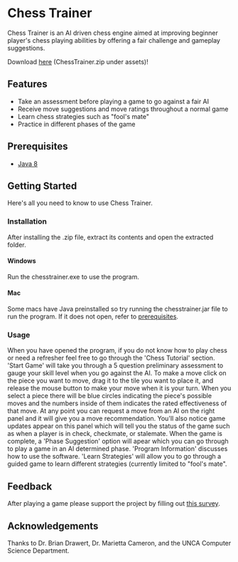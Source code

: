 # Chess Trainer

Chess Trainer is an AI driven chess engine aimed at improving beginner player's chess playing abilities by offering a fair challenge and gameplay suggestions.

Download [here](https://github.com/aweiler97/Chess-Trainer/releases/tag/v1.0) (ChessTrainer.zip under assets)!

## Features

* Take an assessment before playing a game to go against a fair AI
* Receive move suggestions and move ratings throughout a normal game
* Learn chess strategies such as "fool's mate"
* Practice in different phases of the game

## Prerequisites

* [Java 8](https://www.java.com/en/download/help/index_installing.xml) 

## Getting Started

Here's all you need to know to use Chess Trainer.

### Installation

After installing the .zip file, extract its contents and open the extracted folder.

#### Windows
 
Run the chesstrainer.exe to use the program.
 
#### Mac
 
Some macs have Java preinstalled so try running the chesstrainer.jar file to run the program. If it does not open, refer to [prerequisites](#prerequisites).

### Usage

When you have opened the program, if you do not know how to play chess or need a refresher feel free to go through the 'Chess Tutorial' section. 'Start Game' will take you through a 5 question preliminary assessment to gauge your skill level when you go against the AI. To make a move click on the piece you want to move, drag it to the tile you want to place it, and release the mouse button to make your move when it is your turn. When you select a piece there will be blue circles indicating the piece's possible moves and the numbers inside of them indicates the rated effectiveness of that move. At any point you can request a move from an AI on the right panel and it will give you a move recommendation. You'll also notice game updates appear on this panel which will tell you the status of the game such as when a player is in check, checkmate, or stalemate. When the game is complete, a 'Phase Suggestion' option will apear which you can go through to play a game in an AI determined phase. 'Program Information' discusses how to use the software. 'Learn Strategies' will allow you to go through a guided game to learn different strategies (currently limited to "fool's mate".

## Feedback

After playing a game please support the project by filling out [this survey](https://forms.gle/CmpJTDiSHcA2DRbv6).

## Acknowledgements

Thanks to Dr. Brian Drawert, Dr. Marietta Cameron, and the UNCA Computer Science Department.
